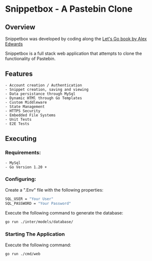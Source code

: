 # Snippetbox - A Pastebin Clone

## Overview

Snippetbox was developed by coding along the [Let's Go book by Alex Edwards](https://lets-go.alexedwards.net/)

Snippetbox is a full stack web application that attempts to clone the functionality of Pastebin.

## Features

    - Account creation / Authentication
    - Snippet creation, saving and viewing
    - Data persistance through MySql
    - Dynamic HTMl through Go Templates
    - Custom Middleware
    - State Management
    - HTTPS Security
    - Embedded File Systems
    - Unit Tests
    - E2E Tests

## Executing

### Requirements:
    - MySql
    - Go Version 1.20 +

### Configuring:
Create a ".Env" file with the following properties:
```sh
SQL_USER = "Your User"
SQL_PASSWORD = "Your Password"
```
Execute the following command to generate the database:
```sh
go run ./inter/models/database/
```

### Starting The Application
Execute the following command:
```sh
go run ./cmd/web
```
